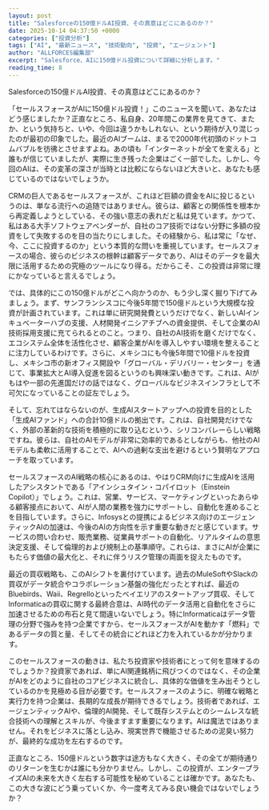 ```yaml
---
layout: post
title: "Salesforceの150億ドルAI投資、その真意はどこにあるのか？"
date: 2025-10-14 04:37:50 +0000
categories: ["投資分析"]
tags: ["AI", "最新ニュース", "技術動向", "投資", "エージェント"]
author: "ALLFORCES編集部"
excerpt: "Salesforce、AIに150億ドル投資について詳細に分析します。"
reading_time: 8
---
```


Salesforceの150億ドルAI投資、その真意はどこにあるのか？

「セールスフォースがAIに150億ドル投資！」このニュースを聞いて、あなたはどう感じましたか？正直なところ、私自身、20年間この業界を見てきて、またか、という気持ちと、いや、今回は違うかもしれない、という期待が入り混じったのが最初の印象でした。最近のAIブームは、まるで2000年代初頭のドットコムバブルを彷彿とさせますよね。あの頃も「インターネットが全てを変える」と誰もが信じていましたが、実際に生き残った企業はごく一部でした。しかし、今回のAIは、その変革の深さが当時とは比較にならないほど大きいと、あなたも感じているのではないでしょうか。

CRMの巨人であるセールスフォースが、これほど巨額の資金をAIに投じるというのは、単なる流行への追随ではありません。彼らは、顧客との関係性を根本から再定義しようとしている、その強い意志の表れだと私は見ています。かつて、私はある大手ソフトウェアベンダーが、自社のコア技術ではない分野に多額の投資をして失敗するのを目の当たりにしました。その経験から、私は常に「なぜ、今、ここに投資するのか」という本質的な問いを重視しています。セールスフォースの場合、彼らのビジネスの根幹は顧客データであり、AIはそのデータを最大限に活用するための究極のツールになり得る。だからこそ、この投資は非常に理にかなっていると言えるでしょう。

では、具体的にこの150億ドルがどこへ向かうのか、もう少し深く掘り下げてみましょう。まず、サンフランシスコに今後5年間で150億ドルという大規模な投資が計画されています。これは単に研究開発費というだけでなく、新しいAIインキュベーターハブの支援、人材開発イニシアチブへの資金提供、そして企業のAI技術採用支援に充てられるとのこと。つまり、自社のAI技術を磨くだけでなく、エコシステム全体を活性化させ、顧客企業がAIを導入しやすい環境を整えることに注力しているわけです。さらに、メキシコにも今後5年間で10億ドルを投資し、メキシコ市の新オフィス開設や「グローバル・デリバリー・センター」を通じて、事業拡大とAI導入促進を図るというのも興味深い動きです。これは、AIがもはや一部の先進国だけの話ではなく、グローバルなビジネスインフラとして不可欠になっていることの証左でしょう。

そして、忘れてはならないのが、生成AIスタートアップへの投資を目的とした「生成AIファンド」への合計10億ドルの拠出です。これは、自社開発だけでなく、外部の革新的な技術を積極的に取り込むという、シリコンバレーらしい戦略ですね。彼らは、自社のAIモデルが非常に効率的であるとしながらも、他社のAIモデルも柔軟に活用することで、AIへの過剰な支出を避けるという賢明なアプローチを取っています。

セールスフォースのAI戦略の核心にあるのは、やはりCRM向けに生成AIを活用したアシスタントである「アインシュタイン・コパイロット（Einstein Copilot）」でしょう。これは、営業、サービス、マーケティングといったあらゆる顧客接点において、AIが人間の業務を強力にサポートし、自動化を進めることを目指しています。さらに、Infosysとの提携によるビジネス向けのエージェンティックAIの加速は、今後のAIの方向性を示す重要な動きだと感じています。サービスの問い合わせ、販売業務、従業員サポートの自動化、リアルタイムの意思決定支援、そして倫理的および規制上の基準順守。これらは、まさにAIが企業にもたらす価値の最大化と、それに伴うリスク管理の両面を捉えたものです。

最近の買収戦略も、このAIシフトを裏付けています。過去のMuleSoftやSlackの買収がデータ統合やコラボレーション基盤の強化だったとすれば、最近のBluebirds、Waii、Regrelloといったベイエリアのスタートアップ買収、そしてInformaticaの買収に関する最終合意は、AI時代のデータ活用と自動化をさらに加速させるための布石と見て間違いないでしょう。特にInformaticaはデータ管理の分野で強みを持つ企業ですから、セールスフォースがAIを動かす「燃料」であるデータの質と量、そしてその統合にどれほど力を入れているかが分かります。

このセールスフォースの動きは、私たち投資家や技術者にとって何を意味するのでしょうか？投資家であれば、単にAI関連銘柄に飛びつくのではなく、その企業がAIをどのように自社のコアビジネスに統合し、具体的な価値を生み出そうとしているのかを見極める目が必要です。セールスフォースのように、明確な戦略と実行力を持つ企業は、長期的な成長が期待できるでしょう。技術者であれば、エージェンティックAIや、倫理的AI開発、そして既存システムとのシームレスな統合技術への理解とスキルが、今後ますます重要になります。AIは魔法ではありません。それをビジネスに落とし込み、現実世界で機能させるための泥臭い努力が、最終的な成功を左右するのです。

正直なところ、150億ドルという数字は途方もなく大きく、その全てが期待通りのリターンを生むかは誰にも分かりません。しかし、この投資が、エンタープライズAIの未来を大きく左右する可能性を秘めていることは確かです。あなたも、この大きな波にどう乗っていくか、今一度考えてみる良い機会ではないでしょうか？

